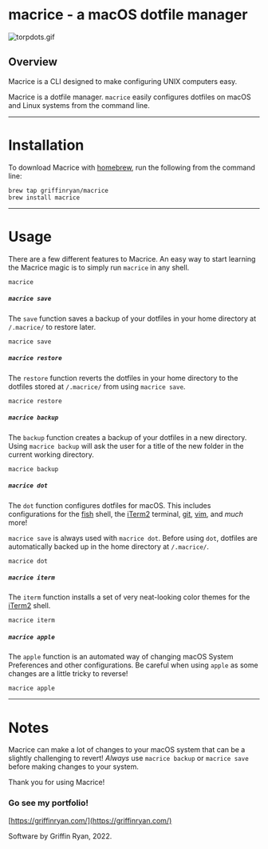 # macrice - a macOS dotfile manager
![torpdots.gif](https://torpoisebucket.s3-us-west-2.amazonaws.com/torpdots.gif)

## Overview

Macrice is a CLI designed to make configuring UNIX computers easy.

Macrice is a dotfile manager. `macrice` easily configures dotfiles on macOS and Linux systems from the command line.

---

# Installation

To download Macrice with [homebrew](https://github.com/Homebrew/brew), run the following from the command line:

    brew tap griffinryan/macrice
    brew install macrice

---

# Usage

There are a few different features to Macrice. An easy way to start learning the Macrice magic is to simply run `macrice` in any shell.

    macrice

##### `macrice save`
The `save` function saves a backup of your dotfiles in your home directory at `/.macrice/` to restore later.

    macrice save

##### `macrice restore`
The `restore` function reverts the dotfiles in your home directory to the dotfiles stored at `/.macrice/` from using `macrice save`.

    macrice restore

##### `macrice backup`
The `backup` function creates a backup of your dotfiles in a new directory. Using `macrice backup` will ask the user for a title of the new folder in the current working directory.

    macrice backup

##### `macrice dot`
The `dot` function configures dotfiles for macOS. This includes configurations for the [fish](https://github.com/fish-shell/fish-shell) shell, the [iTerm2](https://github.com/gnachman/iTerm2) terminal, [git](https://github.com/git/git), [vim](https://github.com/vim/vim), and *much* more!

`macrice save` is always used with `macrice dot`. Before using `dot`, dotfiles are automatically backed up in the home directory at `/.macrice/`.

    macrice dot

##### `macrice iterm`
The `iterm` function installs a set of very neat-looking color themes for the [iTerm2](https://github.com/gnachman/iTerm2) shell.

    macrice iterm

##### `macrice apple`
The `apple` function is an automated way of changing macOS System Preferences and other configurations. Be careful when using `apple` as some changes are a little tricky to reverse!

    macrice apple

---

# Notes
Macrice can make a lot of changes to your macOS system that can be a slightly challenging to revert! *Always* use `macrice backup` or `macrice save` before making changes to your system.

Thank you for using Macrice!

### Go see my portfolio!
[https://griffinryan.com/](https://griffinryan.com/)

Software by Griffin Ryan, 2022.
